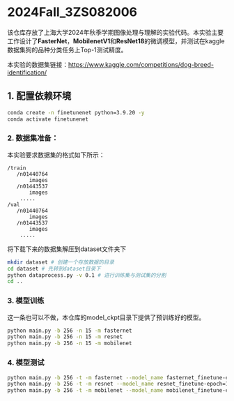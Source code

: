 # 2024Fall_3ZS082006

该仓库存放了上海大学2024年秋季学期图像处理与理解的实验代码。本实验主要工作设计了**FasterNet**，**MobilenetV1**和**ResNet18**的微调模型，并测试在kaggle数据集狗的品种分类任务上Top-1测试精度。

本实验的数据集链接：https://www.kaggle.com/competitions/dog-breed-identification/

## 1. 配置依赖环境

```bash
conda create -n finetunenet python=3.9.20 -y
conda activate finetunenet
```

### 2. 数据集准备：

本实验要求数据集的格式如下所示：

```
/train
   /n01440764
       images
   /n01443537
       images
    .....
/val
   /n01440764
       images
   /n01443537
       images
    .....
```

将下载下来的数据集解压到dataset文件夹下

```bash
mkdir dataset # 创建一个存放数据的目录
cd dataset # 先转到dataset目录下
python dataprocess.py -v 0.1 # 进行训练集与测试集的分割
cd ..
```

### 3. 模型训练

这一条也可以不做，本仓库的model_ckpt目录下提供了预训练好的模型。

```bash
python main.py -b 256 -n 15 -m fasternet  
python main.py -b 256 -n 15 -m resnet 
python main.py -b 256 -n 15 -m mobilenet
```
### 4. 模型测试
```bash
python main.py -b 256 -t -m fasternet --model_name fasternet_finetune-epoch=15-val_acc1=74.61.pth   # 74.61
python main.py -b 256 -t -m resnet --model_name resnet_finetune-epoch=15-val_acc1=76.76.pth         # 76.76
python main.py -b 256 -t -m mobilenet --model_name mobilenet_finetune-epoch=15-val_acc1=74.22.pth   # 74.22
```



